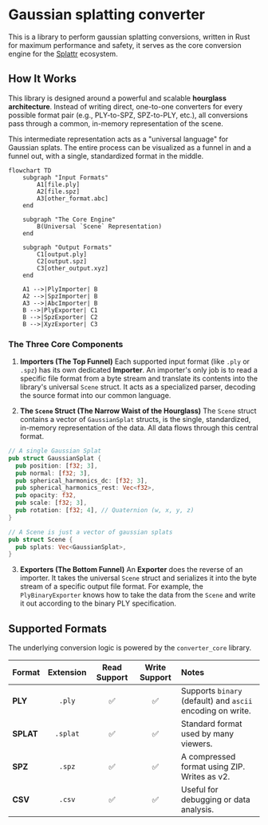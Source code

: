# Gaussian splatting converter
This is a library to perform gaussian splatting conversions, written in Rust for maximum performance and safety, it serves as the core conversion engine for the [Splattr](https://splattr.app) ecosystem.

## How It Works

This library is designed around a powerful and scalable **hourglass architecture**. Instead of writing direct, one-to-one converters for every possible format pair (e.g., PLY-to-SPZ, SPZ-to-PLY, etc.), all conversions pass through a common, in-memory representation of the scene.

This intermediate representation acts as a "universal language" for Gaussian splats. The entire process can be visualized as a funnel in and a funnel out, with a single, standardized format in the middle.

```mermaid
flowchart TD
    subgraph "Input Formats"
        A1[file.ply]
        A2[file.spz]
        A3[other_format.abc]
    end

    subgraph "The Core Engine"
        B(Universal `Scene` Representation)
    end

    subgraph "Output Formats"
        C1[output.ply]
        C2[output.spz]
        C3[other_output.xyz]
    end

    A1 -->|PlyImporter| B
    A2 -->|SpzImporter| B
    A3 -->|AbcImporter| B
    B -->|PlyExporter| C1
    B -->|SpzExporter| C2
    B -->|XyzExporter| C3
```

### The Three Core Components

1. **Importers (The Top Funnel)**
  Each supported input format (like `.ply` or `.spz`) has its own dedicated **Importer**. An importer's only job is to read a specific file format from a byte stream and translate its contents into the library's universal `Scene` struct. It acts as a specialized parser, decoding the source format into our common language.

2. **The `Scene` Struct (The Narrow Waist of the Hourglass)**
  The `Scene` struct contains a vector of `GaussianSplat` structs, is the single, standardized, in-memory representation of the data. All data flows through this central format.
  ```rust
  // A single Gaussian Splat
  pub struct GaussianSplat {
    pub position: [f32; 3],
    pub normal: [f32; 3],
    pub spherical_harmonics_dc: [f32; 3],
    pub spherical_harmonics_rest: Vec<f32>,
    pub opacity: f32,
    pub scale: [f32; 3],
    pub rotation: [f32; 4], // Quaternion (w, x, y, z)
  }

  // A Scene is just a vector of gaussian splats
  pub struct Scene {
    pub splats: Vec<GaussianSplat>,
  }
  ```

3. **Exporters (The Bottom Funnel)**
  An **Exporter** does the reverse of an importer. It takes the universal `Scene` struct and serializes it into the byte stream of a specific output file format. For example, the `PlyBinaryExporter` knows how to take the data from the `Scene` and write it out according to the binary PLY specification.

## Supported Formats

The underlying conversion logic is powered by the `converter_core` library.

| Format | Extension | Read Support | Write Support | Notes |
| :--- | :---: | :---: | :---: | :--- |
| **PLY** | `.ply` | ✅ | ✅ | Supports `binary` (default) and `ascii` encoding on write. |
| **SPLAT** | `.splat` | ✅ | ✅ | Standard format used by many viewers. |
| **SPZ** | `.spz` | ✅ | ✅ | A compressed format using ZIP. Writes as v2. |
| **CSV** | `.csv` | ✅ | ✅ | Useful for debugging or data analysis. |
